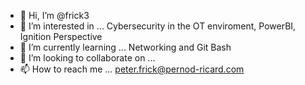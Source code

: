 - 👋 Hi, I’m @frick3
- 👀 I’m interested in ... Cybersecurity in the OT enviroment, PowerBI, Ignition Perspective
- 🌱 I’m currently learning ... Networking and Git Bash
- 💞️ I’m looking to collaborate on ...
- 📫 How to reach me ... peter.frick@pernod-ricard.com

<!---
frick3/frick3 is a ✨ special ✨ repository because its `README.md` (this file) appears on your GitHub profile.
You can click the Preview link to take a look at your changes.
--->
